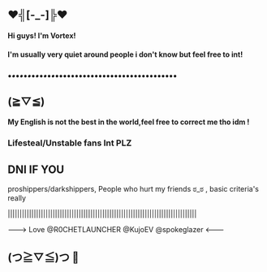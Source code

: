  ##           ♥⁠╣⁠[⁠-⁠_⁠-⁠]⁠╠⁠♥
	
	




#### Hi guys! I'm Vortex!



#### I'm usually very quiet around people i don't know but feel free to int!

### •_•_•_•_•_•_•_•_•_•_•_•_•••••••••••••••••••••••••••••••
##              (⁠≧⁠▽⁠≦⁠)


#### My English is not the best in the world,feel free to correct me tho idm !



### Lifesteal/Unstable fans Int PLZ 



## DNI IF YOU
proshippers/darkshippers, People who hurt my friends ಠ⁠_⁠ಠ , basic criteria's really 

||||||||||||||||||||||||||||||||||||||||||||||||||||||||||||||||||||||||||||||||

---> Love @R0CHETLAUNCHER @KujoEV @spokeglazer <--- 

## (⁠つ⁠≧⁠▽⁠≦⁠)⁠つ 🍪


